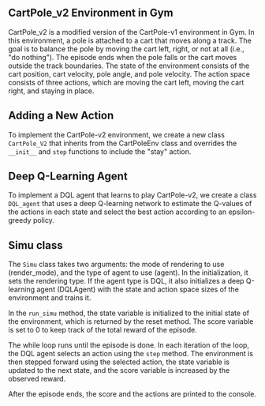 ## CartPole_v2 Environment in Gym

CartPole_v2 is a modified version of the CartPole-v1 environment in Gym. In this environment, a pole is attached to a cart that moves along a track. The goal is to balance the pole by moving the cart left, right, or not at all (i.e., "do nothing"). The episode ends when the pole falls or the cart moves outside the track boundaries. The state of the environment consists of the cart position, cart velocity, pole angle, and pole velocity. The action space consists of three actions, which are moving the cart left, moving the cart right, and staying in place.

## Adding a New Action

To implement the CartPole-v2 environment, we create a new class `CartPole_V2` that inherits from the CartPoleEnv class and overrides the `__init__` and `step` functions to include the "stay" action. 

## Deep Q-Learning Agent

To implement a DQL agent that learns to play CartPole-v2, we create a class `DQL_agent` that uses a deep Q-learning network to estimate the Q-values of the actions in each state and select the best action according to an epsilon-greedy policy. 

## Simu class

The `Simu` class takes two arguments: the mode of rendering to use (render_mode), and the type of agent to use (agent). In the initialization, it sets the rendering type. If the agent type is DQL, it also initializes a deep Q-learning agent (DQLAgent) with the state and action space sizes of the environment and trains it.

In the `run_simu` method, the state variable is initialized to the initial state of the environment, which is returned by the reset method. The score variable is set to 0 to keep track of the total reward of the episode.

The while loop runs until the episode is done. In each iteration of the loop, the DQL agent selects an action using the `step` method. The environment is then stepped forward using the selected action, the state variable is updated to the next state, and the score variable is increased by the observed reward.

After the episode ends, the score and the actions are printed to the console.


